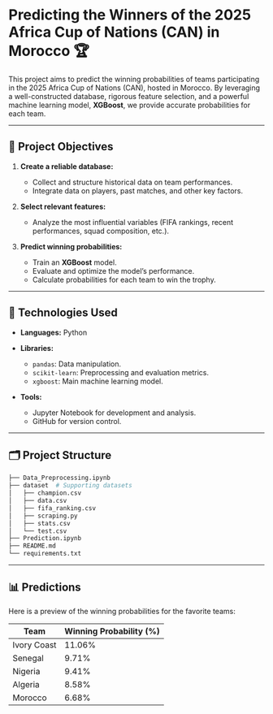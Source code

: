 # Predicting the Winners of the 2025 Africa Cup of Nations (CAN) in Morocco 🏆

This project aims to predict the winning probabilities of teams participating in the 2025 Africa Cup of Nations (CAN), hosted in Morocco. By leveraging a well-constructed database, rigorous feature selection, and a powerful machine learning model, **XGBoost**, we provide accurate probabilities for each team.

---

## 🌟 Project Objectives

1. **Create a reliable database:**
   - Collect and structure historical data on team performances.
   - Integrate data on players, past matches, and other key factors.

2. **Select relevant features:**
   - Analyze the most influential variables (FIFA rankings, recent performances, squad composition, etc.).

3. **Predict winning probabilities:**
   - Train an **XGBoost** model.
   - Evaluate and optimize the model’s performance.
   - Calculate probabilities for each team to win the trophy.

---

## 🔧 Technologies Used

- **Languages:** Python

- **Libraries:**
  - `pandas`: Data manipulation.
  - `scikit-learn`: Preprocessing and evaluation metrics.
  - `xgboost`: Main machine learning model.

- **Tools:**
  - Jupyter Notebook for development and analysis.
  - GitHub for version control.

---

## 🗂 Project Structure

```bash
├── Data_Preprocessing.ipynb  
├── dataset  # Supporting datasets
│   ├── champion.csv
│   ├── data.csv
│   ├── fifa_ranking.csv
│   ├── scraping.py
│   ├── stats.csv
│   └── test.csv
├── Prediction.ipynb
├── README.md
└── requirements.txt
```

---

## 📊 Predictions

Here is a preview of the winning probabilities for the favorite teams:

| Team            | Winning Probability (%) |
|-----------------|--------------------------|
| Ivory Coast     | 11.06%                   |
| Senegal         | 9.71%                    |
| Nigeria         | 9.41%                    |
| Algeria         | 8.58%                    |
| Morocco         | 6.68%                    |

